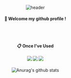 <div align="center"> 

![header](https://capsule-render.vercel.app/api?type=cylinder&color=000000&height=150&section=header&text=Hi&fontColor=ffffff&fontSize=70&animation=fadeIn&fontAlignY=55&desc=%20&descAlignY=62&descAlign=62)
  
####  :wave: Welcome my github profile !

  
 <br/>
 <br/>
  
####  :clipboard: Once I've Used 

#### <img src="https://img.shields.io/badge/JAVA-007396?style=for-the-badge&logo=Java&logoColor=white"> <img src="https://img.shields.io/badge/Programming-A8B9CC?style=for-the-badge&logo=C&logoColor=white"> <img src="https://img.shields.io/badge/Spring-6DB33F?style=for-the-badge&logo=Spring&logoColor=white"> 

![Anurag's github stats](https://github-readme-stats.vercel.app/api?username=ILEbae&show_icons=true&theme=tokyonight)
